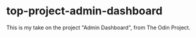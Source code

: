 # top-project-admin-dashboard
This is my take on the project "Admin Dashboard", from The Odin Project.
